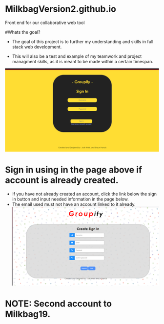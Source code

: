 # MilkbagVersion2.github.io
Front end for our collaborative web tool

#Whats the goal?
- The goal of this project is to further my understanding and skills in full stack web development.

- This will also be a test and example of my teamwork and project managment skills, as it is meant to be made within a certain timespan.  

![Image description](signin.PNG)

# Sign in using in the page above if account is already created.
- If you have not already created an account, click the link below the sign in button and input needed information in the page below.
- The email used must not have an account linked to it already. 
![Image description](signup.PNG)



# NOTE: Second account to Milkbag19. 
